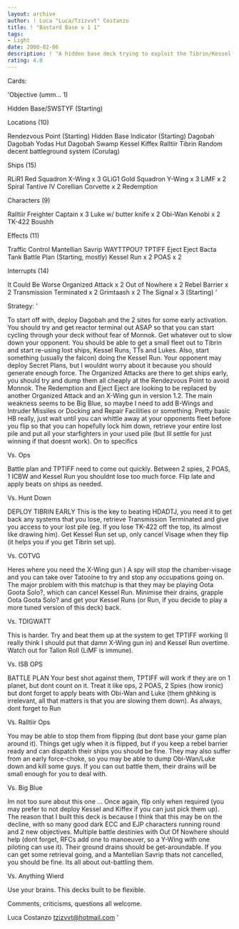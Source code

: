 ```yaml
---
layout: archive
author: ! Luca "Luca/Tzizvvt" Costanzo
title: ! "Bastard Base v 1 1"
tags:
- Light
date: 2000-02-06
description: ! "A hidden base deck trying to exploit the Tibrin/Kessel Run loop, much likepre-errata Drazin.  Ill try to tune ita bit more and post a better versionsoon."
rating: 4.0
---
```

Cards: 

'Objective (umm... 1)

Hidden Base/SWSTYF (Starting)

Locations (10)

Rendezvous Point (Starting)
Hidden Base Indicator (Starting)
Dagobah
Dagobah Yodas Hut
Dagobah Swamp
Kessel
Kiffex
Ralltiir
Tibrin
Random decent battleground system
(Corulag)

Ships (15)

RLiR1
Red Squadron X-Wing x 3
GLiG1
Gold Squadron Y-Wing x 3
LiMF x 2
Spiral
Tantive IV
Corellian Corvette x 2
Redemption

Characters (9)

Ralltiir Freighter Captain x 3
Luke w/ butter knife x 2
Obi-Wan Kenobi x 2
TK-422
Boushh

Effects (11)

Traffic Control
Mantellian Savrip
WAYTTPOU?
TPTIFF
Eject Eject
Bacta Tank
Battle Plan (Starting, mostly)
Kessel Run x 2
POAS x 2

Interrupts (14)

It Could Be Worse
Organized Attack x 2
Out of Nowhere x 2
Rebel Barrier x 2
Transmission Terminated x 2
Grimtaash x 2
The Signal x 3 (Starting)
'

Strategy: '

To start off with, deploy Dagobah and the 2 sites
for some early activation.  You should try and get
reactor terminal out ASAP so that you can start
cycling through your deck without fear of Monnok.
Get whatever out to slow down your opponent.  You
should be able to get a small fleet out to Tibrin
and start re-using lost ships, Kessel Runs, TTs
and Lukes.  Also, start something (usually the
falcon) doing the Kessel Run.  Your opponent may
deploy Secret Plans, but I wouldnt worry about it because
you should generate enough force.  The Organized
Attacks are there to get ships early, you should
try and dump them all cheaply at the Rendezvous
Point to avoid Monnok.	The Redemption and Eject
Eject are looking to be replaced by another
Organized Attack and an X-Wing gun in version 1.2.
The main weakness seems to be Big Blue, so maybe I
need to add B-Wings and Intruder Missiles or
Docking and Repair Facilities or something.
Pretty basic HB really, just wait until you can
whittle away at your opponents fleet before you
flip so that you can hopefully lock him down,
retrieve your entire lost pile and put all your
starfighters in your used pile (but Ill settle
for just winning if that doesnt work).	On to
specifics

Vs.  Ops

Battle plan and TPTIFF need to come out quickly.
Between 2 spies, 2 POAS, 1 ICBW and Kessel Run you
shouldnt lose too much force.  Flip late and
apply beats on ships as needed.

Vs.  Hunt Down

DEPLOY TIBRIN EARLY  This is the key to beating
HDADTJ, you need it to get back any systems that
you lose, retrieve Transmission Terminated and
give you access to your lost pile (eg.	If you
lose TK-422 off the top, its almost like drawing
him).  Get Kessel Run set up, only cancel Visage
when they flip (it helps you if you get Tibrin set
up).

Vs. COTVG

Heres where you need the X-Wing gun  )  A spy
will stop the chamber-visage and you can take over
Tatooine to try and stop any occupations going on.
The major problem with this matchup is that they
may be playing Oota Goota Solo?, which can cancel
Kessel Run.  Minimise their drains, grapple Oota
Goota Solo? and get your Kessel Runs (or Run, if
you decide to play a more tuned version of this
deck) back.

Vs. TDIGWATT

This is harder.  Try and beat them up at the
system to get TPTIFF working (I really think I
should put that damn X-Wing gun in) and Kessel
Run overtime.  Watch out for Tallon Roll (LiMF is
immune).

Vs.  ISB OPS

BATTLE PLAN  Your best shot against them, TPTIFF
will work if they are on 1 planet, but dont count
on it.	Treat it like ops, 2 POAS, 2 Spies (how
ironic) but dont forget to apply beats with
Obi-Wan and Luke (them ghhking is irrelevant, all
that matters is that you are slowing them down).
As always, dont forget to Run

Vs. Ralltiir Ops

You may be able to stop them from flipping (but
dont base your game plan around it).  Things get
ugly when it is flipped, but if you keep a rebel
barrier ready and can dispatch their ships you
should be fine.  They may also suffer from an
early force-choke, so you may be able to dump
Obi-Wan/Luke down and kill some guys.  If you can
out battle them, their drains will be small enough
for you to deal with.

Vs. Big Blue

Im not too sure about this one ...  Once again,
flip only when required (you may prefer to not
deploy Kessel and Kiffex if you can just pick them
up).  The reason that I built this deck is because
I think that this may be on the decline, with so
many good dark ECC and EJP characters running
round and 2 new objectives.  Multiple battle
destinies with Out Of Nowhere should help (dont
forget, RFCs add one to manoeuver, so a Y-Wing
with one piloting can use it).	Their ground
drains should be get-aroundable.  If you can get
some retrieval going, and a Mantellian Savrip
thats not cancelled, you should be fine.  Its
all about out-battling them.

Vs.  Anything Wierd

Use your brains.  This decks built to be
flexible.

Comments, criticisms, questions all welcome.

Luca Costanzo
tzizvvt@hotmail.com
'